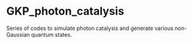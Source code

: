# GKP_photon_catalysis
Series of codes to simulate photon catalysis and generate various non-Gaussian quantum states.
